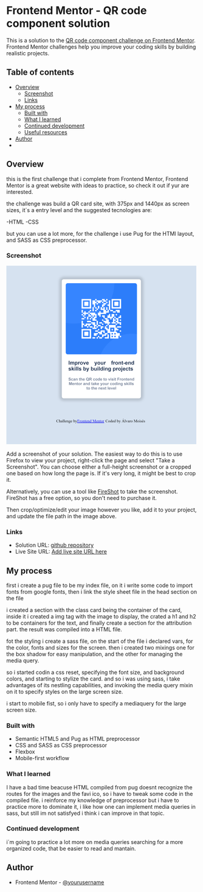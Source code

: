 # Frontend Mentor - QR code component solution

This is a solution to the [QR code component challenge on Frontend Mentor](https://www.frontendmentor.io/challenges/qr-code-component-iux_sIO_H). Frontend Mentor challenges help you improve your coding skills by building realistic projects. 

## Table of contents

- [Overview](#overview)
  - [Screenshot](#screenshot)
  - [Links](#links)
- [My process](#my-process)
  - [Built with](#built-with)
  - [What I learned](#what-i-learned)
  - [Continued development](#continued-development)
  - [Useful resources](#useful-resources)
- [Author](#author)
-
## Overview
this is the first challenge that i complete from Frontend Mentor, Frontend Mentor is a great website with ideas to practice, so check it out if yur are interested.

the challenge was build a QR card site, with 375px and 1440px as screen sizes, it´s a entry level and the suggested tecnologies are: 

-HTML
-CSS

but you can use a lot more, for the challenge i use Pug for the HTMl layout, and SASS as CSS preprocessor.
### Screenshot

![screenshot](./screenshot.png)

Add a screenshot of your solution. The easiest way to do this is to use Firefox to view your project, right-click the page and select "Take a Screenshot". You can choose either a full-height screenshot or a cropped one based on how long the page is. If it's very long, it might be best to crop it.

Alternatively, you can use a tool like [FireShot](https://getfireshot.com/) to take the screenshot. FireShot has a free option, so you don't need to purchase it. 

Then crop/optimize/edit your image however you like, add it to your project, and update the file path in the image above.



### Links

- Solution URL: [github repository](https://github.com/Alvaro-Moises-Gonzalez/Frontend-Mentor-QR-code-Challenge)
- Live Site URL: [Add live site URL here](https://your-live-site-url.com)

## My process

first i create a pug file to be my index file, on it i write some code to import fonts from google fonts, then i link the style sheet file in the head section on the file

i created a section with the class card being the container of the card, inside it i created a img tag with the image to display, the crated a h1 and h2 to be containers for the text, and finally create a section for the attribution part. the result was compiled into a HTML file.

fot the styling i create a sass file, on the start of the file i declared vars, for the color, fonts and sizes for the screen. then i created two mixings one for the box shadow for easy manipulation, and the other for managing the media query.

so i started codin a css reset, specifying the font size, and background colors, and starting to stylize the card. and so i was using sass, i take advantages of its nestling capabilities, and invoking the media query mixin on it to specify styles on the large screen size.

i start to mobile fist, so i only have to specify a mediaquery for the large screen size.

### Built with

- Semantic HTML5 and Pug as HTML preprocessor
- CSS and SASS as CSS preprocessor
- Flexbox
- Mobile-first workflow

### What I learned

I have a bad time beacuse HTML compiled from pug doesnt recognize the routes for the images and the favi ico, so i have to tweak some code in the compiled file. i reinforce my knowledge of preprocessor but i have to practice more to dominate it, i like how one can implement media queries in sass, but still im not satisfyed i think i can improve in that topic.


### Continued development

i´m going to practice a lot more on media queries searching for a more organized code, that be easier to read and mantain.

## Author
- Frontend Mentor - [@yourusername](https://www.frontendmentor.io/profile/Alvaro-Moises-Gonzalez)



